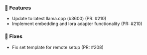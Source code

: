 ### 🚀 Features

- Update to latest llama.cpp (b3600) (PR: #210)
- Implement embedding and lora adapter functionality (PR: #210)

### 🐛 Fixes

- Fix set template for remote setup (PR: #208)

